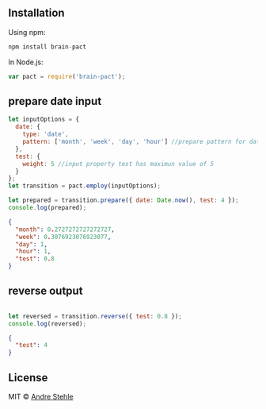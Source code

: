 ## Installation

Using npm:

```js
npm install brain-pact
```
In Node.js:

```js
var pact = require('brain-pact');
```

## prepare date input

```js
let inputOptions = {
  date: {
    type: 'date',
    pattern: ['month', 'week', 'day', 'hour'] //prepare pattern for date
  },
  test: {
    weight: 5 //input property test has maximun value of 5
  }
};
let transition = pact.employ(inputOptions);

let prepared = transition.prepare({ date: Date.now(), test: 4 });
console.log(prepared);
```
```json
{
  "month": 0.2727272727272727,
  "week": 0.3076923076923077,
  "day": 1,
  "hour": 1,
  "test": 0.8
}
```

## reverse output
```js

let reversed = transition.reverse({ test: 0.8 });
console.log(reversed);
```
```json
{
  "test": 4
}
```

## License

MIT © [Andre Stehle](https://github.com/ansteh)
